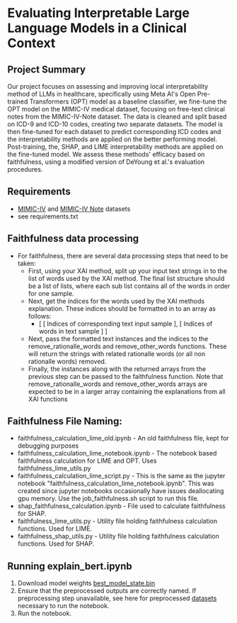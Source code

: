# Evaluating Interpretable Large Language Models in a Clinical Context

## Project Summary

Our project focuses on assessing and improving local interpretability method of LLMs in healthcare, specifically using Meta AI's Open Pre-trained Transformers (OPT) model as a baseline classifier, we fine-tune the OPT model on the MIMIC-IV medical dataset, focusing on free-text clinical notes from the MIMIC-IV-Note dataset. The data is cleaned and split based on ICD-9 and ICD-10 codes, creating two separate datasets. The model is then fine-tuned for each dataset to predict corresponding ICD codes and the interpretability methods are applied on the better performing model. Post-training, the, SHAP, and LIME interpretability methods are applied on the fine-tuned model. We assess these methods' efficacy based on faithfulness, using a modified version of DeYoung et al.'s evaluation procedures.

## Requirements

- [MIMIC-IV](https://physionet.org/content/mimiciv/2.2/) and [MIMIC-IV Note](https://physionet.org/content/mimic-iv-note/2.2/) datasets
- see requirements.txt

## Faithfulness data processing

- For faithfulness, there are several data processing steps that need to be taken:
  - First, using your XAI method, split up your input text strings in to the list of words used by the XAI method. The final list structure should be a list of lists, where each sub list contains all of the words in order for one sample.
  - Next, get the indices for the words used by the XAI methods explanation. These indices should be formatted in to an array as follows:
    - [
      [ Indices of corresponding text input sample ],
      [ Indices of words in text sample ]
      ]
  - Next, pass the formatted text instances and the indices to the remove_rationalle_words and remove_other_words functions. These will return the strings with related rationalle words (or all non rationalle words) removed.
  - Finally, the instances along with the returned arrays from the previous step can be passed to the faithfulness function. Note that remove_rationalle_words and remove_other_words arrays are expected to be in a larger array containing the explanations from all XAI functions


## Faithfulness File Naming:

- faithfulness_calculation_lime_old.ipynb - An old faithfulness file, kept for debugging purposes
- faithfulness_calculation_lime_notebook.ipynb - The notebook based faithfulness calculation for LIME and OPT. Uses faithfulness_lime_utils.py
- faithfulness_calculation_lime_script.py - This is the same as the jupyter notebook "faithfulness_calculation_lime_notebook.ipynb". This was created since jupyter notebooks occasionally have issues deallocating gpu memory. Use the job_faithfulness.sh script to run this file.
- shap_faithfulness_calculation.ipynb - File used to calculate faithfulness for SHAP.
- faithfulness_lime_utils.py - Utility file holding faithfulness calculation functions. Used for LIME.
- faithfulness_shap_utils.py - Utility file holding faithfulness calculation functions. Used for SHAP.




## Running explain_bert.ipynb

1. Download model weights [best_model_state.bin](https://drive.google.com/drive/folders/1a7MW1GxHa8tzSiYX_4hgAZ5jvma3Ix-L?usp=drive_link)
2. Ensure that the preprocessed outputs are correctly named. If preprocessing step unavailable, see here for preprocessed [datasets](https://drive.google.com/drive/folders/1a7MW1GxHa8tzSiYX_4hgAZ5jvma3Ix-L?usp=drive_link) necessary to run the notebook.
3. Run the notebook.
